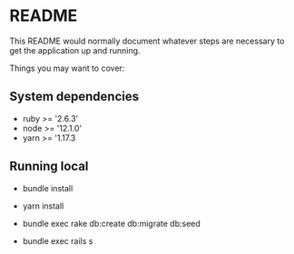 # README

This README would normally document whatever steps are necessary to get the
application up and running.

Things you may want to cover:

## System dependencies

* ruby >= '2.6.3'
* node >= '12.1.0'
* yarn >= '1.17.3


## Running local

* bundle install

* yarn install

* bundle exec rake db:create db:migrate db:seed


* bundle exec rails s 
